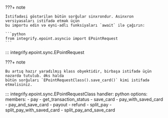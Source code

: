 ???+ note

    İstifadəsi göstərilən bütün sorğular sinxrondur. Asinxron versiyasaları istifadə etmək üçün
    bu importu edin və eyni-adlı funksiyaları `await` ilə çağırın:
    
    ```python
    from integrify.epoint.asyncio import EPointRequest
    ```

::: integrify.epoint.sync.EPointRequest

???+ note

    Bu artıq hazır yaradılmış klass obyektidir, birbaşa istifadə üçün nəzərdə tutulub. Əks halda
    bütün sorğuları `EPointRequestClass().save_card()` kimi istifadə etməlisiniz.

::: integrify.epoint.sync.EPointRequestClass
    handler: python
    options:
      members:
        - pay
        - get_transaction_status
        - save_card
        - pay_with_saved_card
        - pay_and_save_card
        - payout
        - refund
        - split_pay
        - split_pay_with_saved_card
        - split_pay_and_save_card
